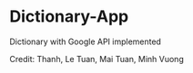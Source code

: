 # Dictionary-App
Dictionary with Google API implemented

Credit: Thanh, Le Tuan, Mai Tuan, Minh Vuong
